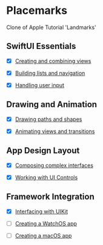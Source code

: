 # Placemarks
Clone of Apple Tutorial 'Landmarks'

## SwiftUI Essentials
- [x] [Creating and combining views](https://developer.apple.com/tutorials/swiftui/creating-and-combining-views)

- [x] [Building lists and navigation](https://developer.apple.com/tutorials/swiftui/building-lists-and-navigation)

- [x] [Handling user input](https://developer.apple.com/tutorials/swiftui/handling-user-input)

## Drawing and Animation
- [x] [Drawing paths and shapes](https://developer.apple.com/tutorials/swiftui/drawing-paths-and-shapes)

- [x] [Animating views and transitions](https://developer.apple.com/tutorials/swiftui/animating-views-and-transitions)

## App Design Layout
- [x] [Composing complex interfaces](https://developer.apple.com/tutorials/swiftui/composing-complex-interfaces)

- [x] [Working with UI Controls](https://developer.apple.com/tutorials/swiftui/working-with-ui-controls)

## Framework Integration
- [x] [Interfacing with UIKit](https://developer.apple.com/tutorials/swiftui/interfacing-with-uikit)

- [ ] [Creating a WatchOS app](https://developer.apple.com/tutorials/swiftui/creating-a-watchos-app)

- [ ] [Creating a macOS app](https://developer.apple.com/tutorials/swiftui/creating-a-macos-app)